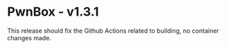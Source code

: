 # PwnBox - v1.3.1

This release should fix the Github Actions related to building, no container changes made.
